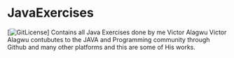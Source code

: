 # JavaExercises
[![GitLicense](https://gitlicense.com/badge/VictorAlagwu/JavaExercises)]
Contains all Java Exercises done by me Victor Alagwu
Victor Alagwu contubutes to the JAVA and Programming community through Github and many other platforms and this are some of His works.

